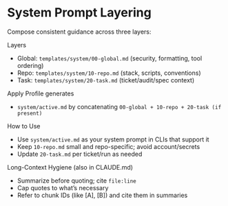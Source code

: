 # System Prompt Layering

Compose consistent guidance across three layers:

Layers
- Global: `templates/system/00-global.md` (security, formatting, tool ordering)
- Repo: `templates/system/10-repo.md` (stack, scripts, conventions)
- Task: `templates/system/20-task.md` (ticket/audit/spec context)

Apply Profile generates
- `system/active.md` by concatenating `00-global + 10-repo + 20-task (if present)`

How to Use
- Use `system/active.md` as your system prompt in CLIs that support it
- Keep `10-repo.md` small and repo-specific; avoid account/secrets
- Update `20-task.md` per ticket/run as needed

Long-Context Hygiene (also in CLAUDE.md)
- Summarize before quoting; cite `file:line`
- Cap quotes to what’s necessary
- Refer to chunk IDs (like [A], [B]) and cite them in summaries

